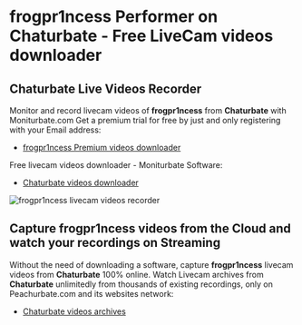 # frogpr1ncess Performer on Chaturbate - Free LiveCam videos downloader

## Chaturbate Live Videos Recorder

Monitor and record livecam videos of **frogpr1ncess** from **Chaturbate** with Moniturbate.com
Get a premium trial for free by just and only registering with your Email address:
* [frogpr1ncess Premium videos downloader](https://moniturbate.com/request-demo-licence-key.html)

Free livecam videos downloader - Moniturbate Software:
* [Chaturbate videos downloader](https://moniturbate.com/moniturbate-download-software.html)

![frogpr1ncess livecam videos recorder](https://peachurnet.com/templates/moniturbate-software.png)


## Capture frogpr1ncess videos from the Cloud and watch your recordings on Streaming

Without the need of downloading a software, capture **frogpr1ncess** livecam videos from **Chaturbate** 100% online.
Watch Livecam archives from **Chaturbate** unlimitedly from thousands of existing recordings, only on Peachurbate.com and its websites network:
* [Chaturbate videos archives](https://peachurnet.com/)